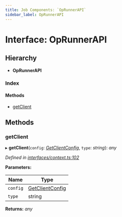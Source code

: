 ```yaml
---
title: Job Components: `OpRunnerAPI`
sidebar_label: OpRunnerAPI
---
```


# Interface: OpRunnerAPI

## Hierarchy

* **OpRunnerAPI**

### Index

#### Methods

* [getClient](oprunnerapi.md#getclient)

## Methods

###  getClient

▸ **getClient**(`config`: *[GetClientConfig](getclientconfig.md)*, `type`: *string*): *any*

*Defined in [interfaces/context.ts:102](https://github.com/terascope/teraslice/blob/a3992c27/packages/job-components/src/interfaces/context.ts#L102)*

**Parameters:**

Name | Type |
------ | ------ |
`config` | [GetClientConfig](getclientconfig.md) |
`type` | string |

**Returns:** *any*
